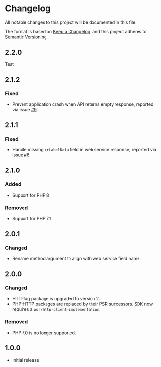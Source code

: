 # Changelog

All notable changes to this project will be documented in this file.

The format is based on [Keep a Changelog](https://keepachangelog.com/en/1.0.0/),
and this project adheres to [Semantic Versioning](https://semver.org/spec/v2.0.0.html).

## 2.2.0
 Test
## 2.1.2

### Fixed

- Prevent application crash when API returns empty response, reported via issue [#9](https://github.com/netresearch/dhl-sdk-api-bcs-returns/issues/9).

## 2.1.1

### Fixed

- Handle missing `qrLabelData` field in web service response, reported via issue [#6](https://github.com/netresearch/dhl-sdk-api-bcs-returns/issues/6)

## 2.1.0

### Added

- Support for PHP 8

### Removed

- Support for PHP 7.1

## 2.0.1

### Changed

- Rename method argument to align with web service field name.

## 2.0.0

### Changed

- HTTPlug package is upgraded to version 2.
- PHP-HTTP packages are replaced by their PSR successors. SDK now requires a `psr/http-client-implementation`.

### Removed

- PHP 7.0 is no longer supported.

## 1.0.0

- Initial release
